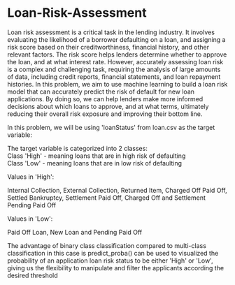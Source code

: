 # Loan-Risk-Assessment

Loan risk assessment is a critical task in the lending industry. It involves evaluating the likelihood of a borrower defaulting on a loan, and assigning a risk score based on their creditworthiness, financial history, and other relevant factors. The risk score helps lenders determine whether to approve the loan, and at what interest rate. However, accurately assessing loan risk is a complex and challenging task, requiring the analysis of large amounts of data, including credit reports, financial statements, and loan repayment histories. In this problem, we aim to use machine learning to build a loan risk model that can accurately predict the risk of default for new loan applications. By doing so, we can help lenders make more informed decisions about which loans to approve, and at what terms, ultimately reducing their overall risk exposure and improving their bottom line.

In this problem, we will be using 'loanStatus' from loan.csv as the target variable: <br>

The target variable is categorized into 2 classes:<br>
Class 'High' - meaning loans that are in high risk of defaulting<br>
Class 'Low' - meaning loans that are in low risk of defaulting<br>

Values in 'High': <br>

Internal Collection, External Collection, Returned Item, Charged Off Paid Off, Settled Bankruptcy, Settlement Paid Off, Charged Off and Settlement Pending Paid Off<br>

Values in 'Low': <br>

Paid Off Loan, New Loan and Pending Paid Off<br>

The advantage of binary class classification compared to multi-class classification in this case is predict_proba() can be used to visualized the probability of an application loan risk status to be either 'High' or 'Low', giving us the flexibility to manipulate and filter the applicants according the desired threshold<br>
